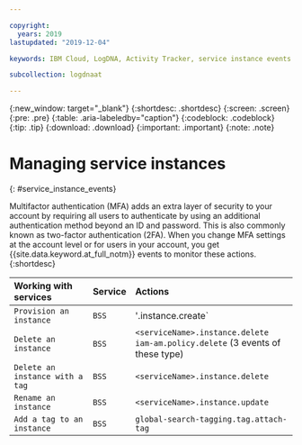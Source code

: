 ```yaml
---

copyright:
  years: 2019
lastupdated: "2019-12-04"

keywords: IBM Cloud, LogDNA, Activity Tracker, service instance events

subcollection: logdnaat

---
```


{:new_window: target="_blank"}
{:shortdesc: .shortdesc}
{:screen: .screen}
{:pre: .pre}
{:table: .aria-labeledby="caption"}
{:codeblock: .codeblock}
{:tip: .tip}
{:download: .download}
{:important: .important}
{:note: .note}

# Managing service instances
{: #service_instance_events}

Multifactor authentication (MFA) adds an extra layer of security to your account by requiring all users to authenticate by using an additional authentication method beyond an ID and password. This is also commonly known as two-factor authentication (2FA). When you change MFA settings at the account level or for users in your account, you get {{site.data.keyword.at_full_notm}} events to monitor these actions.
{:shortdesc}





| Working with services                   | Service     | Actions                                        |
|:----------------------------------------|:------------|:-----------------------------------------------|
| `Provision an instance`                 | `BSS`       | '<serviceName>.instance.create` |
| `Delete an instance`                    | `BSS`       | `<serviceName>.instance.delete` </br>`iam-am.policy.delete` (3 events of these type) |
| `Delete an instance with a tag`         | `BSS`       | `<serviceName>.instance.delete` | 
| `Rename an instance`                    | `BSS`       |  `<serviceName>.instance.update` |
| `Add a tag to an instance`              | `BSS`       | `global-search-tagging.tag.attach-tag` | 